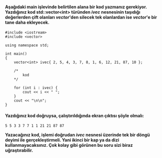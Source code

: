 #### Aşağıdaki main işlevinde belirtilen alana bir kod yazmanız gerekiyor. Yazdığınız kod std::vector\<int\> türünden _ivec_ nesnesinin taşıdığı değerlerden çift olanları _vector_'den silecek tek olanlardan ise _vector_'e bir tane daha ekleyecek.

```
#include <iostream>
#include <vector>

using namespace std;

int main()
{
	vector<int> ivec{ 2, 5, 4, 3, 7, 8, 1, 6, 12, 21, 87, 10 };

	/*
	    kod
	*/

	for (int i : ivec) {
		cout << i << " ";
	}
	cout << "\n\n";
}

```

#### Yazdığınız kod doğruysa, çalıştırıldığında ekran çıktısı şöyle olmalı:

```
5 5 3 3 7 7 1 1 21 21 87 87
```

__Yazacağınız kod, işlemi doğrudan _ivec_ nesnesi üzerinde tek bir döngü deyimi ile gerçekleştirmeli. Yani ikinci bir kap ya da dizi kullanmayacaksınız. Çok kolay gibi görünen bu soru sizi biraz uğraştırabilir.__
